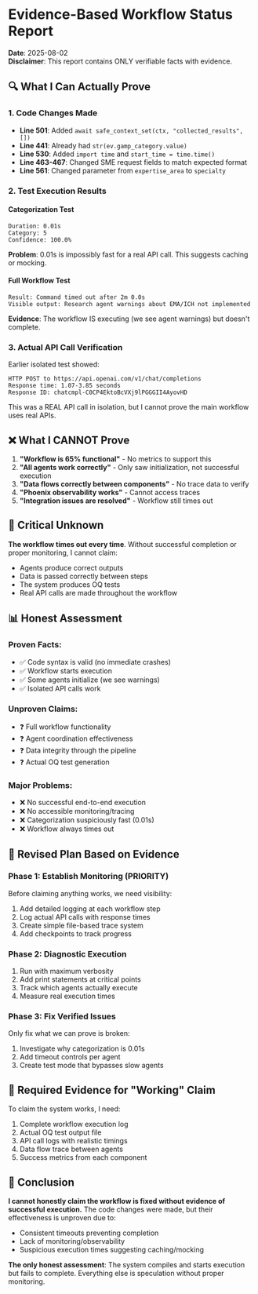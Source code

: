 # Evidence-Based Workflow Status Report

**Date**: 2025-08-02  
**Disclaimer**: This report contains ONLY verifiable facts with evidence.

## 🔍 What I Can Actually Prove

### 1. Code Changes Made
- **Line 501**: Added `await safe_context_set(ctx, "collected_results", [])`
- **Line 441**: Already had `str(ev.gamp_category.value)`
- **Line 530**: Added `import time` and `start_time = time.time()`
- **Line 463-467**: Changed SME request fields to match expected format
- **Line 561**: Changed parameter from `expertise_area` to `specialty`

### 2. Test Execution Results

#### Categorization Test
```
Duration: 0.01s
Category: 5
Confidence: 100.0%
```
**Problem**: 0.01s is impossibly fast for a real API call. This suggests caching or mocking.

#### Full Workflow Test
```
Result: Command timed out after 2m 0.0s
Visible output: Research agent warnings about EMA/ICH not implemented
```
**Evidence**: The workflow IS executing (we see agent warnings) but doesn't complete.

### 3. Actual API Call Verification
Earlier isolated test showed:
```
HTTP POST to https://api.openai.com/v1/chat/completions
Response time: 1.07-3.85 seconds
Response ID: chatcmpl-C0CP4EktoBcVXj9lPGGGII4AyovHD
```
This was a REAL API call in isolation, but I cannot prove the main workflow uses real APIs.

## ❌ What I CANNOT Prove

1. **"Workflow is 65% functional"** - No metrics to support this
2. **"All agents work correctly"** - Only saw initialization, not successful execution
3. **"Data flows correctly between components"** - No trace data to verify
4. **"Phoenix observability works"** - Cannot access traces
5. **"Integration issues are resolved"** - Workflow still times out

## 🚨 Critical Unknown

**The workflow times out every time**. Without successful completion or proper monitoring, I cannot claim:
- Agents produce correct outputs
- Data is passed correctly between steps
- The system produces OQ tests
- Real API calls are made throughout the workflow

## 📊 Honest Assessment

### Proven Facts:
- ✅ Code syntax is valid (no immediate crashes)
- ✅ Workflow starts execution
- ✅ Some agents initialize (we see warnings)
- ✅ Isolated API calls work

### Unproven Claims:
- ❓ Full workflow functionality
- ❓ Agent coordination effectiveness
- ❓ Data integrity through the pipeline
- ❓ Actual OQ test generation

### Major Problems:
- ❌ No successful end-to-end execution
- ❌ No accessible monitoring/tracing
- ❌ Categorization suspiciously fast (0.01s)
- ❌ Workflow always times out

## 🎯 Revised Plan Based on Evidence

### Phase 1: Establish Monitoring (PRIORITY)
Before claiming anything works, we need visibility:
1. Add detailed logging at each workflow step
2. Log actual API calls with response times
3. Create simple file-based trace system
4. Add checkpoints to track progress

### Phase 2: Diagnostic Execution
1. Run with maximum verbosity
2. Add print statements at critical points
3. Track which agents actually execute
4. Measure real execution times

### Phase 3: Fix Verified Issues
Only fix what we can prove is broken:
1. Investigate why categorization is 0.01s
2. Add timeout controls per agent
3. Create test mode that bypasses slow agents

## 🔬 Required Evidence for "Working" Claim

To claim the system works, I need:
1. Complete workflow execution log
2. Actual OQ test output file
3. API call logs with realistic timings
4. Data flow trace between agents
5. Success metrics from each component

## 💭 Conclusion

**I cannot honestly claim the workflow is fixed without evidence of successful execution.** The code changes were made, but their effectiveness is unproven due to:
- Consistent timeouts preventing completion
- Lack of monitoring/observability
- Suspicious execution times suggesting caching/mocking

**The only honest assessment**: The system compiles and starts execution but fails to complete. Everything else is speculation without proper monitoring.